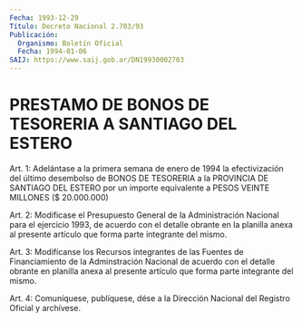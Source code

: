 ```yaml
---
Fecha: 1993-12-29
Título: Decreto Nacional 2.703/93
Publicación:
  Organismo: Boletín Oficial
  Fecha: 1994-01-06
SAIJ: https://www.saij.gob.ar/DN19930002703
---
```

# PRESTAMO DE BONOS DE TESORERIA A SANTIAGO DEL ESTERO

<a id="1"></a>
Art.  1:  Adelántase  a  la primera semana de enero de 1994 la efectivización del último desembolso  de  BONOS  DE  TESORERIA a la PROVINCIA  DE  SANTIAGO  DEL  ESTERO  por un importe equivalente  a PESOS VEINTE MILLONES ($ 20.000.000)

<a id="2"></a>
Art. 2: Modificase el Presupuesto General de la Administración Nacional  para el ejercicio 1993, de acuerdo con el detalle obrante en  la  planilla   anexa  al  presente  artículo  que  forma  parte integrante del mismo.

<a id="3"></a>
Art. 3: Modifícanse los Recursos integrantes de las Fuentes de Financiamiento  de  la  Adminstración  Nacional  de  acuerdo con el detalle  obrante en planilla anexa al presente artículo  que  forma parte integrante del mismo.

<a id="4"></a>
Art.  4: Comuníquese, publíquese, dése a la Dirección Nacional del Registro Oficial y archívese.